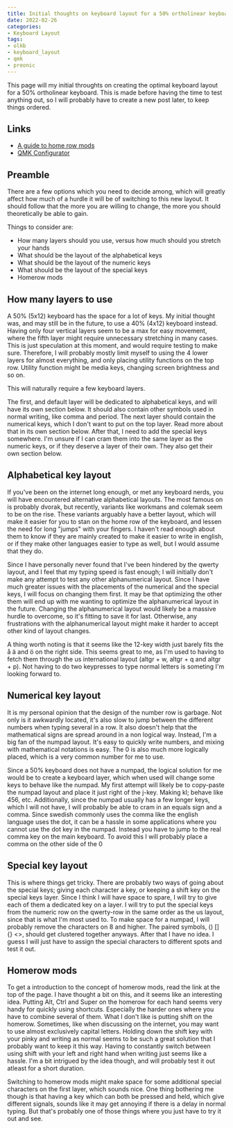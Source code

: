 ```yaml
---
title: Initial thoughts on keyboard layout for a 50% ortholinear keyboard
date: 2022-02-26
categories:
- Keyboard Layout
tags:
- olkb
- keyboard_layout
- qmk
- preonic
---
```

This page will my initial throughts on creating the optimal keyboard layout for a 50% ortholinear keyboard. 
This is made before having the time to test anything out, so I will probably have to create a new post later, to keep things ordered.

## Links
* [A guide to home row mods](https://precondition.github.io/home-row-mods)
* [QMK Configurator](https://config.qmk.fm/)

## Preamble
There are a few options which you need to decide among, which will greatly affect how much of a hurdle it will be of switching to this new layout.
It should follow that the more you are willing to change, the more you should theoretically be able to gain.

Things to consider are:
* How many layers should you use, versus how much should you stretch your hands
* What should be the layout of the alphabetical keys
* What should be the layout of the numeric keys
* What should be the layout of the special keys
* Homerow mods

## How many layers to use
A 50% (5x12) keyboard has the space for a lot of keys. My initial thought was, and may still be in the future, to use a 40% (4x12) keyboard instead.
Having only four vertical layers seem to be a max for easy movement, where the fifth layer might require unnecessary stretching in many cases.
This is just speculation at this moment, and would require testing to make sure. Therefore, I will probably mostly limit myself to using the 
4 lower layers for almost everything, and only placing utility functions on the top row. 
Utility function might be media keys, changing screen brightness and so on.

This will naturally require a few keyboard layers.

The first, and default layer will be dedicated to alphabetical keys, and will have its own section below. 
It should also contain other symbols used in normal writing, like comma and period.
The next layer should contain the numerical keys, which I don't want to put on the top layer. Read more about that in its own section below.
After that, I need to add the special keys somewhere. I'm unsure if I can cram them into the same layer as the numeric keys, 
or if they deserve a layer of their own. They also get their own section below.

## Alphabetical key layout
If you've been on the internet long enough, or met any keyboard nerds, you will have encountered alternative alphabetical layouts.
The most famous on is probably dvorak, but recently, variants like workmans and colemak seem to be on the rise.
These variants arguably have a better layout, which will make it easier for you to stan on the home row of the keyboard,
and lessen the need for long "jumps" with your fingers. I haven't read enough about them to know if they are mainly created to make
it easier to write in english, or if they make other languages easier to type as well, but I would assume that they do.

Since I have personally never found that I've been hindered by the qwerty layout, and I feel that my typing speed is fast enough;
I will initially don't make any attempt to test any other alphanumerical layout. 
Since I have much greater issues with the placements of the numerical and the special keys, I will focus on changing them first.
It may be that optimizing the other them will end up with me wanting to optimize the alphanumerical layout in the future.
Changing the alphanumerical layout would likely be a massive hurdle to overcome, so it's fitting to save it for last. 
Otherwise, any frustrations with the alphanumerical layout might make it harder to accept other kind of layout changes.

A thing worth noting is that it seems like the 12-key width just barely fits the å ä and ö on the right side.
This seems great to me, as I'm used to having to fetch them through the us international layout (altgr + w, altgr + q and altgr + p).
Not having to do two keypresses to type normal letters is someting I'm looking forward to.

## Numerical key layout
It is my personal opinion that the design of the number row is garbage. 
Not only is it awkwardly located, it's also slow to jump between the different numbers when typing several in a row.
It also doesn't help that the mathematical signs are spread around in a non logical way.
Instead, I'm a big fan of the numpad layout. It's easy to quickly write numbers, and mixing with mathematical notations is easy.
The 0 is also much more logically placed, which is a very common number for me to use.

Since a 50% keyboard does not have a numpad, the logical solution for me would be to create a keyboard layer, 
which when used will change some keys to behave like the numpad. My first attempt will likely be to copy-paste the numpad layout
and place it just right of the j-key. Making kl; behave like 456, etc. Additionally, since the numpad usually has a few longer keys, 
which I will not have, I will probably be able to cram in an equals sign and a comma. 
Since swedish commonly uses the comma like the english language uses the dot, it can be a hassle in some applications where you cannot use the dot key
in the numpad. Instead you have to jump to the real comma key on the main keyboard. To avoid this I will probably place a comma on the other side of the 0

## Special key layout
This is where things get tricky. There are probably two ways of going about the special keys; giving each character a key, or keeping a shift key on the 
special keys layer. Since I think I will have space to spare, I will try to give each of them a dedicated key on a layer.
I will try to put the special keys from the numeric row on the qwerty-row in the same order as the us layout, since that is what I'm most used to.
To make space for a numpad, I will probably remove the characters on 8 and higher. The paired symbols, () [] {} <>, should get clustered together anyways.
After that I have no idea. I guess I will just have to assign the special characters to different spots and test it out.

## Homerow mods
To get a introduction to the concept of homerow mods, read the link at the top of the page.
I have thought a bit on this, and it seems like an interesting idea. Putting Alt, Ctrl and Super on the homerow for each hand seems very handy
for quickly using shortcuts. Especially the harder ones where you have to combine several of them. What I don't like is putting shift on the homerow.
Sometimes, like when discussing on the internet, you may want to use almost exclusively capital letters. 
Holding down the shift key with your pinky and writing as normal seems to be such a great solution that I probably want to keep it this way.
Having to constantly switch between using shift with your left and right hand when writing just seems like a hassle.
I'm a bit intrigued by the idea though, and will probably test it out atleast for a short duration.

Switching to homerow mods might make space for some additional special characters on the first layer, which sounds nice.
One thing bothering me though is that having a key which can both be pressed and held, which give different signals, sounds like it may get annoying
if there is a delay in normal typing. But that's probably one of those things where you just have to try it out and see.
